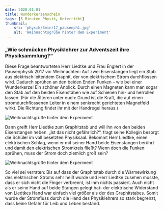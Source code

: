 ```yaml
---
date: 2020.01.01
title: Wunderkerzenschein
tags: [5 Minuten Physik, Unterricht]
thumbnail: 
    src: 'physik/5min/17_pausenph1.jpg'
    alt: 'Weihnachtsgrüße hinter dem Experiment'
---
```


### „Wie schmücken Physiklehrer zur Adventszeit ihre Physiksammlung?“ 

Diese Frage beantworteten Herr Liedtke und Frau Englert
in der Pausenphysik 2017 vor Weihnachten:  Auf zwei Eisenstangen liegt ein Stab aus elektrisch leitendem Graphit, der von elektrischem
Strom durchflossen wird. Dadurch sprühen an den beiden Enden Funken – wie bei einer Wunderkerze! Ein schöner Anblick. Durch einen
Magneten kann man sogar den Stab auf den beiden Eisenstäben wie auf Schienen hin- und herrollen lassen. (Für die Älteren unter euch:
Grund ist die Kraft, die auf einen stromdurchflossenen Leiter in einem senkrecht gerichteten Magnetfeld wirkt. Die Richtung findet
ihr mit der Handregel heraus.)


![Weihnachtsgrüße hinter dem Experiment](/images/physik/5min/17_pausenph1.jpg)

Dann greift Herr Liedtke zum Graphitstab und will ihn von den beiden Eisenstangen heben.
„Ist das nicht gefährlich?“, fragt seine Kollegin besorgt die Schüler im voll besetzten Physiksaal.
Bekommt Herr Liedtke, einen elektrischen Schlag, wenn er mit seiner Hand beide Eisenstangen berührt und
damit den elektrischen Stromkreis fließt? Wenn doch die Funken sprühen, muss der Strom doch ziemlich groß sein?



![Weihnachtsgrüße hinter dem Experiment](/images/physik/5min/17_pausenph2.jpg)


So viel sei verraten: Bis auf dass der Graphitstab durch die Wärmewirkung des elektrischen Stroms sehr heiß wurde und Herr Liedtke
zusehen musste, dass er sich nicht die Finger verbrennt, ist ihm nichts passiert. Auch nicht als er seine Hand auf beide Stangen
gelegt hat- der elektrische Widerstand von Liedtkes Hand war einfach viel größer als der des Graphitstabes. Somit wurde der Stromfluss
durch die Hand des Physiklehrers so stark begrenzt, dass keine Gefahr für Leib und Leben bestand.